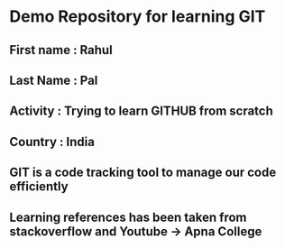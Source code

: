 # Demo Repository for learning GIT
## First name : Rahul 
## Last Name : Pal 
## Activity : Trying to learn GITHUB from scratch
## Country : India
## GIT is a code tracking tool to manage our code efficiently
## Learning references has been taken from stackoverflow and Youtube -> Apna College  


